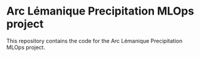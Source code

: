 # Arc Lémanique Precipitation MLOps project
This repository contains the code for the Arc Lémanique Precipitation MLOps project.